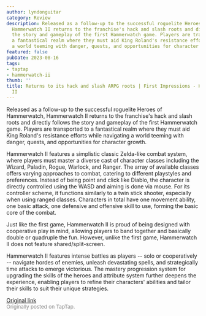 ```yaml
---
author: lyndonguitar
category: Review
description: Released as a follow-up to the successful roguelite Heroes of Hammerwatch,
  Hammerwatch II returns to the franchise's hack and slash roots and directly follows
  the story and gameplay of the first Hammerwatch game. Players are transported to
  a fantastical realm where they must aid King Roland's resistance efforts while navigating
  a world teeming with danger, quests, and opportunities for character growth.
featured: false
pubDate: 2023-08-16
tags:
- taptap
- hammerwatch-ii
thumb: ''
title: Returns to its hack and slash ARPG roots | First Impressions - Hammerwatch
  II
---
```


Released as a follow-up to the successful roguelite Heroes of Hammerwatch, Hammerwatch II returns to the franchise's hack and slash roots and directly follows the story and gameplay of the first Hammerwatch game. Players are transported to a fantastical realm where they must aid King Roland's resistance efforts while navigating a world teeming with danger, quests, and opportunities for character growth.

Hammerwatch II features a simplistic classic Zelda-like combat system, where players must master a diverse cast of character classes including the Wizard, Paladin, Rogue, Warlock, and Ranger. The array of available classes offers varying approaches to combat, catering to different playstyles and preferences. Instead of being point and click like Diablo, the character is directly controlled using the WASD and aiming is done via mouse. For its controller scheme, it functions similarly to a twin stick shooter, especially when using ranged classes. Characters in total have one movement ability, one basic attack, one defensive and offensive skill to use, forming the basic core of the combat.

Just like the first game, Hammerwatch II is proud of being designed with cooperative play in mind, allowing players to band together and basically double or quadruple the fun. However, unlike the first game, Hammerwatch II does not feature shared/split-screen.

Hammerwatch II features intense battles as players -- solo or cooperatively -- navigate hordes of enemies, unleash devastating spells, and strategically time attacks to emerge victorious. The mastery progression system for upgrading the skills of the heroes and attribute system further deepens the experience, enabling players to refine their characters' abilities and tailor their skills to suit their unique strategies.

[Original link](https://www.taptap.io/post/6150689)<br><span style="font-size: 0.95em; color: #888;">Originally posted on TapTap.</span>